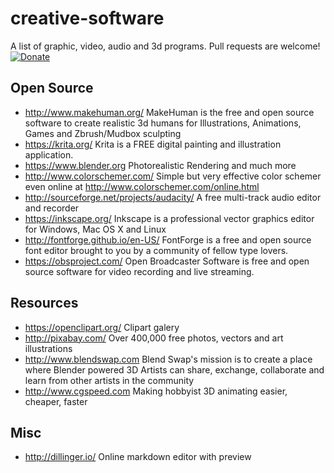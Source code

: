 # creative-software
A list of graphic, video, audio and 3d programs. Pull requests are welcome!  
[![Donate](http://s-a.github.io/donate/donate.svg)](http://s-a.github.io/donate/)

## Open Source
 - http://www.makehuman.org/ MakeHuman is the free and open source software to create realistic 3d humans for Illustrations, Animations, Games and Zbrush/Mudbox sculpting
 - https://krita.org/ Krita is a FREE digital painting and illustration application.
 - https://www.blender.org Photorealistic Rendering and much more 
 - http://www.colorschemer.com/ Simple but very effective color schemer even online at http://www.colorschemer.com/online.html
 - http://sourceforge.net/projects/audacity/ A free multi-track audio editor and recorder
 - https://inkscape.org/ Inkscape is a professional vector graphics editor for Windows, Mac OS X and Linux
 - http://fontforge.github.io/en-US/ FontForge is a free and open source font editor brought to you by a community of fellow type lovers. 
 - https://obsproject.com/ Open Broadcaster Software is free and open source software for video recording and live streaming. 
 
## Resources
 - https://openclipart.org/ Clipart galery 
 - http://pixabay.com/ Over 400,000 free photos, vectors and art illustrations
 - http://www.blendswap.com Blend Swap's mission is to create a place where Blender powered 3D Artists can share, exchange, collaborate and learn from other artists in the community
 - http://www.cgspeed.com Making hobbyist 3D animating easier, cheaper, faster

## Misc
 - http://dillinger.io/ Online markdown editor with preview
